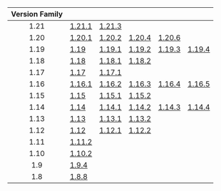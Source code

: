 | Version Family | | | | | |
|:---:|---|---|---|---|---|
| 1.21 | [1.21.1](https://github.com/BaldGang/spigot-build/releases/download/20241213/spigot-1.21.1.jar) | [1.21.3](https://github.com/BaldGang/spigot-build/releases/download/20241213/spigot-1.21.3.jar) | | | |
| 1.20 | [1.20.1](https://github.com/BaldGang/spigot-build/releases/download/20241213/spigot-1.20.1.jar) | [1.20.2](https://github.com/BaldGang/spigot-build/releases/download/20241213/spigot-1.20.2.jar) | [1.20.4](https://github.com/BaldGang/spigot-build/releases/download/20241213/spigot-1.20.4.jar) | [1.20.6](https://github.com/BaldGang/spigot-build/releases/download/20241213/spigot-1.20.6.jar) | |
| 1.19 | [1.19](https://github.com/BaldGang/spigot-build/releases/download/20241213/spigot-1.19.jar) | [1.19.1](https://github.com/BaldGang/spigot-build/releases/download/20241213/spigot-1.19.1.jar) | [1.19.2](https://github.com/BaldGang/spigot-build/releases/download/20241213/spigot-1.19.2.jar) | [1.19.3](https://github.com/BaldGang/spigot-build/releases/download/20241213/spigot-1.19.3.jar) | [1.19.4](https://github.com/BaldGang/spigot-build/releases/download/20241213/spigot-1.19.4.jar) |
| 1.18 | [1.18](https://github.com/BaldGang/spigot-build/releases/download/20241213/spigot-1.18.jar) | [1.18.1](https://github.com/BaldGang/spigot-build/releases/download/20241213/spigot-1.18.1.jar) | [1.18.2](https://github.com/BaldGang/spigot-build/releases/download/20241213/spigot-1.18.2.jar) | | |
| 1.17 | [1.17](https://github.com/BaldGang/spigot-build/releases/download/20241213/spigot-1.17.jar) | [1.17.1](https://github.com/BaldGang/spigot-build/releases/download/20241213/spigot-1.17.1.jar) | | | |
| 1.16 | [1.16.1](https://github.com/BaldGang/spigot-build/releases/download/20241213/spigot-1.16.1.jar) | [1.16.2](https://github.com/BaldGang/spigot-build/releases/download/20241213/spigot-1.16.2.jar) | [1.16.3](https://github.com/BaldGang/spigot-build/releases/download/20241213/spigot-1.16.3.jar) | [1.16.4](https://github.com/BaldGang/spigot-build/releases/download/20241213/spigot-1.16.4.jar) | [1.16.5](https://github.com/BaldGang/spigot-build/releases/download/20241213/spigot-1.16.5.jar) |
| 1.15 | [1.15](https://github.com/BaldGang/spigot-build/releases/download/20241213/spigot-1.15.jar) | [1.15.1](https://github.com/BaldGang/spigot-build/releases/download/20241213/spigot-1.15.1.jar) | [1.15.2](https://github.com/BaldGang/spigot-build/releases/download/20241213/spigot-1.15.2.jar) | | |
| 1.14 | [1.14](https://github.com/BaldGang/spigot-build/releases/download/20241213/spigot-1.14.jar) | [1.14.1](https://github.com/BaldGang/spigot-build/releases/download/20241213/spigot-1.14.1.jar) | [1.14.2](https://github.com/BaldGang/spigot-build/releases/download/20241213/spigot-1.14.2.jar) | [1.14.3](https://github.com/BaldGang/spigot-build/releases/download/20241213/spigot-1.14.3.jar) | [1.14.4](https://github.com/BaldGang/spigot-build/releases/download/20241213/spigot-1.14.4.jar) |
| 1.13 | [1.13](https://github.com/BaldGang/spigot-build/releases/download/20241213/spigot-1.13.jar) | [1.13.1](https://github.com/BaldGang/spigot-build/releases/download/20241213/spigot-1.13.1.jar) | [1.13.2](https://github.com/BaldGang/spigot-build/releases/download/20241213/spigot-1.13.2.jar) | | |
| 1.12 | [1.12](https://github.com/BaldGang/spigot-build/releases/download/20241213/spigot-1.12.jar) | [1.12.1](https://github.com/BaldGang/spigot-build/releases/download/20241213/spigot-1.12.1.jar) | [1.12.2](https://github.com/BaldGang/spigot-build/releases/download/20241213/spigot-1.12.2.jar) | | |
| 1.11 | [1.11.2](https://github.com/BaldGang/spigot-build/releases/download/20241213/spigot-1.11.2.jar) | | | | |
| 1.10 | [1.10.2](https://github.com/BaldGang/spigot-build/releases/download/20241213/spigot-1.10.2.jar) | | | | |
| 1.9 | [1.9.4](https://github.com/BaldGang/spigot-build/releases/download/20241213/spigot-1.9.4.jar) | | | | |
| 1.8 | [1.8.8](https://github.com/BaldGang/spigot-build/releases/download/20241213/spigot-1.8.8.jar) | | | | |
